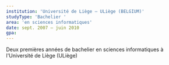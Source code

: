 ```yaml
---
institution: 'Université de Liège – ULiège (BELGIUM)'
studyType: 'Bachelier '
area: 'en sciences informatiques'
date: sept. 2007 – juin 2010
gpa:
---
```


Deux premières années de bachelier en sciences informatiques à l'Université de Liège (ULiège)
